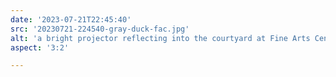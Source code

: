 ```yaml
---
date: '2023-07-21T22:45:40'
src: '20230721-224540-gray-duck-fac.jpg'
alt: 'a bright projector reflecting into the courtyard at Fine Arts Center, dark night in monochrome'
aspect: '3:2'

---
```

